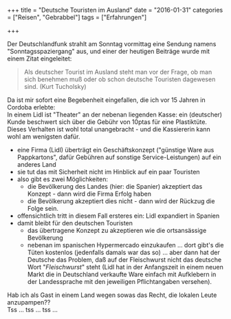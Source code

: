 +++
title 		= "Deutsche Touristen im Ausland"
date 		= "2016-01-31"
categories 	= ["Reisen", "Gebrabbel"]
tags 	    = ["Erfahrungen"]

+++

Der Deutschlandfunk strahlt am Sonntag vormittag eine Sendung namens "Sonntagsspaziergang" aus, und einer der heutigen Beiträge wurde mit einem Zitat eingeleitet:

> Als deutscher Tourist im Ausland steht man vor der Frage, ob man sich benehmen muß oder ob schon deutsche Touristen dagewesen sind. (Kurt Tucholsky)

<!--more-->
Da ist mir sofort eine Begebenheit eingefallen, die ich vor 15 Jahren in Cordoba erlebte:   
In einem Lidl ist "Theater" an der nebenan liegenden Kasse: ein (deutscher) Kunde beschwert sich über die Gebühr von 10ptas für eine Plastiktüte. Dieses Verhalten ist wohl total unangebracht - und die Kassiererin kann wohl am wenigsten dafür.

- eine Firma (Lidl) überträgt ein Geschäftskonzept ("günstige Ware aus Pappkartons", dafür Gebühren auf sonstige Service-Leistungen) auf ein anderes Land
- sie tut das mit Sicherheit nicht im Hinblick auf ein paar Touristen
- also gibt es zwei Möglichkeiten:
    - die Bevölkerung des Landes (hier: die Spanier) akzeptiert das Konzept - dann wird die Firma Erfolg haben
    - die Bevölkerung akzeptiert dies nicht - dann wird der Rückzug die Folge sein.
- offensichtlich tritt in diesem Fall ersteres ein: Lidl expandiert in Spanien
- damit bleibt für den deutschen Touristen
    - das übertragene Konzept zu akzeptieren wie die ortsansässige Bevölkerung
    - nebenan im spanischen Hypermercado einzukaufen ... dort gibt's die Tüten kostenlos (jedenfalls damals war das so)
... aber dann hat der Deutsche das Problem, daß auf der Fleischwurst nicht das deutsche Wort "_Fleischwurst_" steht (Lidl hat in der Anfangszeit in einem neuen Markt die in Deutschland verkaufte Ware einfach mit Aufklebern in der Landessprache mit den jeweiligen Pflichtangaben versehen).

Hab ich als Gast in einem Land wegen sowas das Recht, die lokalen Leute anzupampen??    
Tss ... tss ... tss ...
